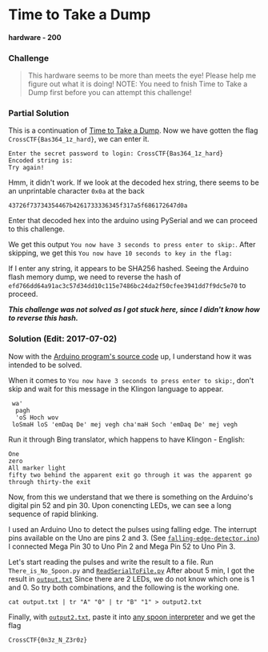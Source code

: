 # Time to Take a Dump
#### hardware - 200


### Challenge
> This hardware seems to be more than meets the eye! Please help me figure out what it is doing!
NOTE: You need to fnish Time to Take a Dump first before you can attempt this challenge!

### Partial Solution
This is a continuation of [Time to Take a Dump](../../Solved/Time_to_Take_a_Dump-hardware_200).
Now we have gotten the flag `CrossCTF{Bas364_1z_hard}`, we can enter it. 

	Enter the secret password to login: CrossCTF{Bas364_1z_hard}
	Encoded string is:	
	Try again!

Hmm, it didn't work. If we look at the decoded hex string, there seems to be an unprintable character `0x0a` at the back

	43726f73734354467b4261733336345f317a5f686172647d0a

Enter that decoded hex into the arduino using PySerial and we can proceed to this challenge.

We get this output `You now have 3 seconds to press enter to skip:`. After skipping, we get this  `You now have 10 seconds to key in the flag:`

If I enter any string, it appears to be SHA256 hashed. Seeing the Arduino flash memory dump, we need to reverse the hash of `efd766dd64a91ac3c57d34dd10c115e7486bc24da2f50cfee3941dd7f9dc5e70` to proceed.

***This challenge was not solved as I got stuck here, since I didn't know how to reverse this hash.***

### Solution (Edit: 2017-07-02)
Now with the [Arduino program's source code](https://github.com/wongwaituck/crossctf-2017-finals-public/tree/master/hardware-challenges) up, I understand how it was intended to be solved.

When it comes to `You now have 3 seconds to press enter to skip:`, don't skip and wait for this message in the Klingon language to appear.

	 wa' 
	  pagh 
	  'oS Hoch wov
	 loSmaH loS 'emDaq De' mej vegh cha'maH Soch 'emDaq De' mej vegh

Run it through Bing translator, which happens to have Klingon - English:
	
	One
	zero
	All marker light
	fifty two behind the apparent exit go through it was the apparent go through thirty-the exit

Now, from this we understand that we there is something on the Arduino's digital pin 52 and pin 30. Upon conencting LEDs, we can see a long sequence of rapid blinking.

I used an Arduino Uno to detect the pulses using falling edge. The interrupt pins available on the Uno are pins 2 and 3. (See [`falling-edge-detector.ino`](./solver/falling-edge-detector.ino))
I connected Mega Pin 30 to Uno Pin 2 and Mega Pin 52 to Uno Pin 3.

Let's start reading the pulses and write the result to a file. Run `There_is_No_Spoon.py` and [`ReadSerialToFile.py`](./solver/ReadSerialToFile.py)
After about 5 min, I got the result in [`output.txt`](./solver/output.txt)
Since there are 2 LEDs, we do not know which one is 1 and 0. So try both combinations, and the following is the working one. 
	
	cat output.txt | tr "A" "0" | tr "B" "1" > output2.txt 

Finally, with [`output2.txt`](./solver/output2.txt), paste it into [any spoon interpreter](http://www.dcode.fr/spoon) and we get the flag
	
	CrossCTF{0n3z_N_Z3r0z}